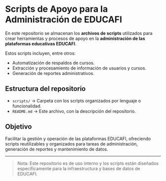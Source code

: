 # Scripts de Apoyo para la Administración de EDUCAFI

En este repositorio se almacenan los **archivos de scripts** utilizados para crear herramientas y procesos de apoyo en la **administración de las plataformas educativas EDUCAFI**.

Estos scripts incluyen, entre otros:

- Automatización de respaldos de cursos.  
- Extracción y procesamiento de información de usuarios y cursos.  
- Generación de reportes administrativos.  

## Estructura del repositorio

- `scripts/` → Carpeta con los scripts organizados por lenguaje o funcionalidad.  
- `README.md` → Este archivo, con la descripción del repositorio.  

## Objetivo

Facilitar la gestión y operación de las plataformas EDUCAFI, ofreciendo scripts reutilizables y organizados para tareas de administración, generación de reportes y mantenimiento de datos.

---

> Nota: Este repositorio es de uso interno y los scripts están diseñados específicamente para la infraestructura y bases de datos de EDUCAFI.
